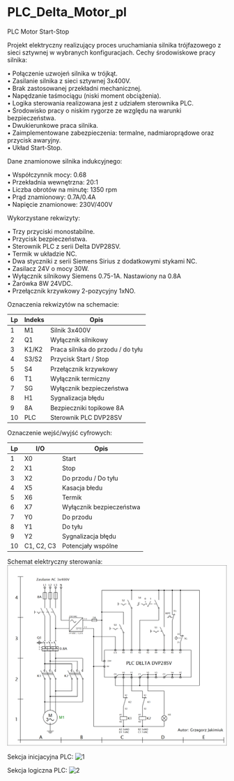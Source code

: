 # PLC_Delta_Motor_pl
PLC Motor Start-Stop

Projekt elektryczny realizujący proces uruchamiania silnika trójfazowego z sieci sztywnej w wybranych konfiguracjach. Cechy środowiskowe pracy silnika:

•	Połączenie uzwojeń silnika w trójkąt.<br />
•	Zasilanie silnika z sieci sztywnej 3x400V.<br />
•	Brak zastosowanej przekładni mechanicznej.<br />
•	Napędzanie taśmociągu (niski moment obciążenia).<br />
•	Logika sterowania realizowana jest z udziałem sterownika PLC.<br />
•	Środowisko pracy o niskim rygorze ze względu na warunki bezpieczeństwa.<br />
•	Dwukierunkowe praca silnika.<br />
•	Zaimplementowane zabezpieczenia: termalne, nadmiaroprądowe oraz przycisk awaryjny.<br />
•	Układ Start-Stop.<br />

Dane znamionowe silnika indukcyjnego:

•	Współczynnik mocy: 0.68<br />
•	Przekładnia wewnętrzna: 20:1<br />
•	Liczba obrotów na minutę: 1350 rpm<br />
•	Prąd znamionowy: 0.7A/0.4A<br />
•	Napięcie znamionowe: 230V/400V<br />

Wykorzystane rekwizyty:

•	Trzy przyciski monostabilne.<br />
•	Przycisk bezpieczeństwa.<br />
•	Sterownik PLC z serii Delta DVP28SV.<br />
•	Termik w układzie NC.<br />
•	Dwa styczniki z serii Siemens Sirius z dodatkowymi stykami NC.<br />
•	Zasilacz 24V o mocy 30W.<br />
•	Wyłącznik silnikowy Siemens 0.75-1A. Nastawiony na 0.8A<br />
•	Żarówka 8W 24VDC.<br />
•	Przełącznik krzywkowy 2-pozycyjny 1xNO.<br />

Oznaczenia rekwizytów na schemacie:

|Lp|	Indeks|	Opis|
| --- | --- | --- |
|1|	M1|	Silnik 3x400V|
|2|	Q1|	Wyłącznik silnikowy|
|3|	K1/K2|	Praca silnika do przodu / do tyłu|
|4|	S3/S2|	Przycisk Start / Stop|
|5|	S4|	Przełącznik krzywkowy|
|6|	T1|	Wyłącznik termiczny|
|7|	SG|	Wyłącznik bezpieczeństwa|
|8|	H1|	Sygnalizacja błędu|
|9|	8A|	Bezpieczniki topikowe 8A|
|10|	PLC|	Sterownik PLC DVP28SV|

Oznaczenie wejść/wyjść cyfrowych:

|Lp|	I/O|	Opis|
| --- | --- | --- |
|1|	X0|	Start|
|2|	X1|	Stop|
|3|	X2|	Do przodu / Do tyłu|
|4|	X5|	Kasacja błedu|
|5|	X6|	Termik|
|6|	X7|	Wyłącznik bezpieczeństwa|
|7|	Y0|	Do przodu|
|8|	Y1|	Do tyłu|
|9|	Y2| 	Sygnalizacja błędu|
|10|	C1, C2, C3|	Potencjały wspólne|

Schemat elektryczny sterowania:
![PLC_Motor](img/PLC_Motor.png)

Sekcja inicjacyjna PLC:
![1](https://github.com/cheapmouse94/PLC_Delta_Motor_pl/assets/75945631/4e8ef065-a53f-4cda-bf85-a05a0b5ed5f3)

Sekcja logiczna PLC:
![2](https://github.com/cheapmouse94/PLC_Delta_Motor_pl/assets/75945631/ccb5c126-2509-4da9-a256-291d9066ba54)




